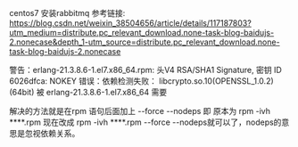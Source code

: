 centos7 安装rabbitmq
参考链接: https://blog.csdn.net/weixin_38504656/article/details/117187803?utm_medium=distribute.pc_relevant_download.none-task-blog-baidujs-2.nonecase&depth_1-utm_source=distribute.pc_relevant_download.none-task-blog-baidujs-2.nonecase

 警告：erlang-21.3.8.6-1.el7.x86_64.rpm: 头V4 RSA/SHA1 Signature, 密钥 ID 6026dfca: NOKEY 错误：依赖检测失败： libcrypto.so.10(OPENSSL_1.0.2)(64bit) 被 erlang-21.3.8.6-1.el7.x86_64 需要

解决的方法就是在rpm 语句后面加上 --force --nodeps
即 原本为 rpm -ivh ****.rpm 现在改成 rpm -ivh ****.rpm --force --nodeps就可以了，nodeps的意思是忽视依赖关系。
